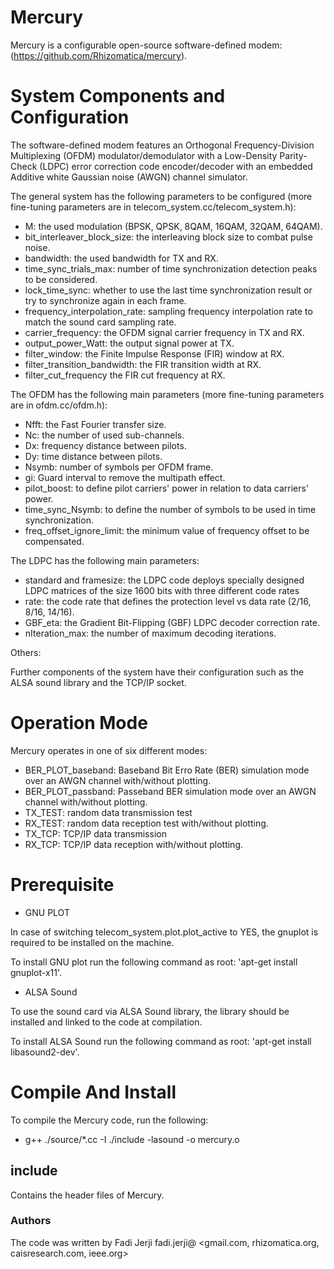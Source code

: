 # Mercury

Mercury is a configurable open-source software-defined modem: (https://github.com/Rhizomatica/mercury).


# System Components and Configuration

The software-defined modem features an Orthogonal Frequency-Division Multiplexing (OFDM) modulator/demodulator with a Low-Density Parity-Check (LDPC) error correction code encoder/decoder with an embedded Additive white Gaussian noise (AWGN) channel simulator. 

 The general system has the following parameters to be configured (more fine-tuning parameters are in telecom_system.cc/telecom_system.h):

- M: the used modulation (BPSK, QPSK, 8QAM, 16QAM, 32QAM, 64QAM).
- bit_interleaver_block_size: the interleaving block size to combat pulse noise.
- bandwidth: the used bandwidth for TX and RX.
- time_sync_trials_max: number of time synchronization detection peaks to be considered.
- lock_time_sync: whether to use the last time synchronization result or try to synchronize again in each frame.
- frequency_interpolation_rate: sampling frequency interpolation rate to match the sound card sampling rate.
- carrier_frequency: the OFDM signal carrier frequency in TX and RX.
- output_power_Watt: the output signal power at TX.
- filter_window: the Finite Impulse Response (FIR) window at RX.
- filter_transition_bandwidth: the FIR transition width at RX.
- filter_cut_frequency the FIR cut frequency at RX.

The OFDM has the following main parameters (more fine-tuning parameters are in ofdm.cc/ofdm.h):

- Nfft: the Fast Fourier transfer size.
- Nc: the number of used sub-channels.
- Dx: frequency distance between pilots.
- Dy: time distance between pilots.
- Nsymb: number of symbols per OFDM frame.
- gi: Guard interval to remove the multipath effect.
- pilot_boost: to define pilot carriers' power in relation to data carriers' power.
- time_sync_Nsymb: to define the number of symbols to be used in time synchronization.
- freq_offset_ignore_limit: the minimum value of frequency offset to be compensated.


The LDPC has the following main parameters:

- standard and framesize: the LDPC code deploys specially designed LDPC matrices of the size 1600 bits with three different code rates
- rate: the code rate that defines the protection level vs data rate (2/16, 8/16, 14/16).
- GBF_eta: the Gradient Bit-Flipping (GBF) LDPC decoder correction rate.
- nIteration_max: the number of maximum decoding iterations.

Others:

Further components of the system have their configuration such as the ALSA sound library and the TCP/IP socket.



# Operation Mode

Mercury operates in one of six different modes:

- BER_PLOT_baseband: Baseband Bit Erro Rate (BER) simulation mode over an AWGN channel with/without plotting.
- BER_PLOT_passband: Passeband BER simulation mode over an AWGN channel with/without plotting.
- TX_TEST: random data transmission test
- RX_TEST: random data reception test with/without plotting.
- TX_TCP: TCP/IP data transmission
- RX_TCP: TCP/IP data reception with/without plotting.


# Prerequisite

* GNU PLOT

In case of switching  telecom_system.plot.plot_active to YES, the gnuplot is required to be installed on the machine.

To install GNU plot run the following command as root: 'apt-get install gnuplot-x11'.

* ALSA Sound

To use the sound card via ALSA Sound library, the library should be installed and linked to the code at compilation.

To install ALSA Sound run the following command as root: 'apt-get install libasound2-dev'.



# Compile And Install

To compile the Mercury code, run the following:

* g++ ./source/*.cc -I ./include -lasound -o mercury.o





## include

Contains the header files of Mercury.


### Authors

The code was written by Fadi Jerji fadi.jerji@ <gmail.com, rhizomatica.org, caisresearch.com, ieee.org>

